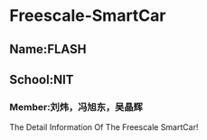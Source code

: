 # Freescale-SmartCar
## Name:FLASH
## School:NIT
### Member:刘炜，冯旭东，吴晶辉
The Detail Information Of The Freescale SmartCar!
